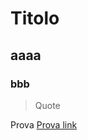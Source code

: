 # Titolo
## aaaa
### bbb
> Quote


Prova [Prova link](https://www.google.com/search?q=immagini&oq=immagini&gs_lcrp=EgZjaHJvbWUyDwgAEEUYORixAxjJAxiABDIKCAEQABixAxiABDIKCAIQABixAxiABDIHCAMQABiABDINCAQQABiSAxiABBiKBTINCAUQABiSAxiABBiKBTINCAYQABixAxiABBiKBTIQCAcQABiDARixAxiABBiKBTIQCAgQABiDARixAxiABBiKBTINCAkQABiDARixAxiABNIBCDEzMjZqMGo3qAIIsAIB&sourceid=chrome&ie=UTF-8)
